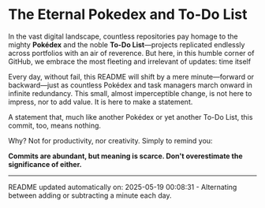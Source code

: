 # The Eternal Pokedex and To-Do List

In the vast digital landscape, countless repositories pay homage to the mighty **Pokédex** and the noble **To-Do List**—projects replicated endlessly across portfolios with an air of reverence. But here, in this humble corner of GitHub, we embrace the most fleeting and irrelevant of updates: time itself

Every day, without fail, this README will shift by a mere minute—forward or backward—just as countless Pokédex and task managers march onward in infinite redundancy. This small, almost imperceptible change, is not here to impress, nor to add value. It is here to make a statement.

A statement that, much like another Pokédex or yet another To-Do List, this commit, too, means nothing.

Why? Not for productivity, nor creativity. Simply to remind you:

**Commits are abundant, but meaning is scarce. Don't overestimate the significance of either.**

---




































































































































































































































README updated automatically on: 2025-05-19 00:08:31 - Alternating between adding or subtracting a minute each day.
